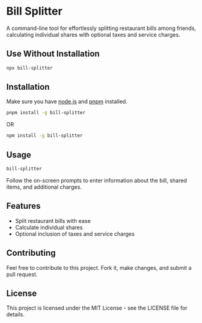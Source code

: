 # Bill Splitter

A command-line tool for effortlessly splitting restaurant bills among friends, calculating individual shares with optional taxes and service charges.

## Use Without Installation

```bash
npx bill-splitter
```

## Installation

Make sure you have [node.js](https://nodejs.org/) and [pnpm](https://pnpm.io/) installed.

```bash
pnpm install -g bill-splitter
```

OR

```bash
npm install -g bill-splitter
```

## Usage

```bash
bill-splitter

```

Follow the on-screen prompts to enter information about the bill, shared items, and additional charges.

## Features

- Split restaurant bills with ease
- Calculate individual shares
- Optional inclusion of taxes and service charges

## Contributing

Feel free to contribute to this project. Fork it, make changes, and submit a pull request.

## License

This project is licensed under the MIT License - see the LICENSE file for details.
